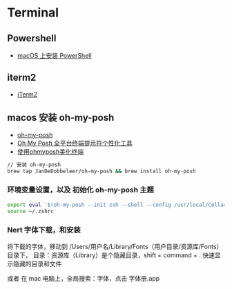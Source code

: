 # Terminal

## Powershell

- [macOS 上安装 PowerShell](https://learn.microsoft.com/zh-cn/powershell/scripting/install/installing-powershell-on-macos?view=powershell-7.2)

## iterm2

- [iTerm2](https://iterm2.com/)

## macos 安装 oh-my-posh

- [oh-my-posh](https://ohmyposh.dev/)
- [Oh My Posh 全平台终端提示符个性化工具](https://sspai.com/post/69911)
- [使用ohmyposh美化终端](https://wxhboy.cn/2022/04/16/%E4%BD%BF%E7%94%A8ohmyposh%E7%BE%8E%E5%8C%96%E7%BB%88%E7%AB%AF/)

``` bash
// 安装 oh-my-posh
brew tap JanDeDobbeleer/oh-my-posh && brew install oh-my-posh
```

### 环境变量设置，以及 初始化 oh-my-posh 主题

``` bash
export eval '$(oh-my-posh --init zsh --shell --config /usr/local/Cellar/oh-my-posh/12.1.0/themes/jandedobbeleer.omp.json)'
source ~/.zshrc
```

### Nert 字体下载，和安装

将下载的字体，移动到 /Users/用户名/Library/Fonts（用户目录/资源库/Fonts） 目录下，
目录：资源库（Library）是个隐藏目录，shift + command + . 快速显示隐藏的目录和文件

或者 在 mac 电脑上，全局搜索：字体，点击 字体册.app